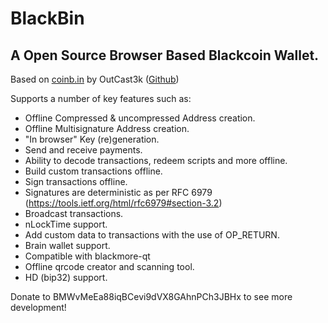 # BlackBin

## A Open Source Browser Based Blackcoin Wallet. 
Based on [coinb.in](http://coinb.in/) by OutCast3k ([Github](https://github.com/OutCast3k/coinbin/))

Supports a number of key features such as: 
- Offline Compressed & uncompressed Address creation.
- Offline Multisignature Address creation.
- "In browser" Key (re)generation. 
- Send and receive payments.
- Ability to decode transactions, redeem scripts and more offline.
- Build custom transactions offline.
- Sign transactions offline.
- Signatures are deterministic as per RFC 6979 (https://tools.ietf.org/html/rfc6979#section-3.2)
- Broadcast transactions.
- nLockTime support.
- Add custom data to transactions with the use of OP_RETURN.
- Brain wallet support.
- Compatible with blackmore-qt
- Offline qrcode creator and scanning tool.
- HD (bip32) support.

Donate to BMWvMeEa88iqBCevi9dVX8GAhnPCh3JBHx to see more development!
